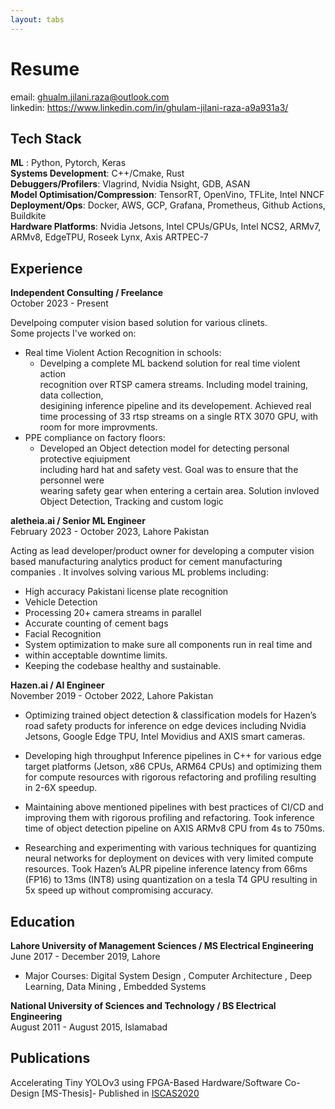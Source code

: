 ```yaml
---
layout: tabs
---
```

# Resume
email: ghualm.jilani.raza@outlook.com  
linkedin: https://www.linkedin.com/in/ghulam-jilani-raza-a9a931a3/
## Tech Stack 
__ML__ : Python, Pytorch, Keras  
__Systems Development__: C++/Cmake, Rust  
__Debuggers/Profilers__: Vlagrind, Nvidia Nsight, GDB, ASAN  
__Model Optimisation/Compression__: TensorRT, OpenVino, TFLite, Intel NNCF  
__Deployment/Ops__: Docker, AWS, GCP, Grafana, Prometheus, Github Actions, Buildkite  
__Hardware Platforms__: Nvidia Jetsons, Intel CPUs/GPUs, Intel NCS2, ARMv7, ARMv8, EdgeTPU, Roseek Lynx, Axis ARTPEC-7  

## Experience

__Independent Consulting / Freelance__  
October 2023 - Present

Develpoing computer vision based solution for various clinets.  
Some projects I've worked on:  


-  Real time Violent Action Recognition in schools:
    - Develping a complete ML backend solution for real time violent action  
    recognition over RTSP camera streams. Including model training, data collection,  
    desigining inference pipeline and its developement. Achieved real time processing 
    of 33 rtsp streams on a single RTX 3070 GPU, with room for more improvments.
- PPE compliance on factory floors:
    - Developed an Object detection model for detecting personal protective eqiuipment  
    including hard hat and safety vest. Goal was to ensure  that the personnel were  
    wearing safety gear when entering a certain area. Solution invloved Object Detection,
    Tracking and custom logic


__aletheia.ai / Senior ML Engineer__  
February 2023 - October 2023, Lahore Pakistan

Acting as lead developer/product owner for developing a computer vision based manufacturing analytics 
product for cement manufacturing companies . It involves solving various ML problems including:  


- High accuracy Pakistani license plate recognition
- Vehicle Detection
- Processing 20+ camera streams in parallel
- Accurate counting of cement bags
- Facial Recognition
- System optimization to make sure all components run in real time and
- within acceptable downtime limits.
- Keeping the codebase healthy and sustainable.


__Hazen.ai / AI Engineer__  
November 2019 - October 2022, Lahore Pakistan  
  

- Optimizing trained object detection & classification models for Hazen’s
  road safety products for inference on edge devices including Nvidia
  Jetsons, Google Edge TPU, Intel Movidius and AXIS smart cameras.

- Developing high throughput Inference pipelines in C++ for various edge
target platforms (Jetson, x86 CPUs, ARM64 CPUs) and optimizing them
for compute resources with rigorous refactoring and profiling resulting in
2-6X speedup.

- Maintaining above mentioned pipelines with best practices of CI/CD and
improving them with rigorous profiling and refactoring.
Took inference time of object detection pipeline on AXIS ARMv8 CPU
from 4s to 750ms.

- Researching and experimenting with various techniques for quantizing
neural networks for deployment on devices with very limited compute
resources. Took Hazen’s ALPR pipeline inference latency from 66ms
(FP16) to 13ms (INT8) using quantization on a tesla T4 GPU resulting in
5x speed up without compromising accuracy.



## Education
__Lahore University of Management Sciences / MS Electrical Engineering__  
June 2017 - December 2019, Lahore  
  
- Major Courses: Digital System Design , Computer Architecture , Deep Learning,
Data Mining , Embedded Systems

__National University of Sciences and Technology / BS Electrical Engineering__  
August 2011 - August 2015, Islamabad  

## Publications
Accelerating Tiny YOLOv3 using FPGA-Based Hardware/Software
Co-Design [MS-Thesis]- Published in [ISCAS2020](https://ieeexplore.ieee.org/document/9180843])